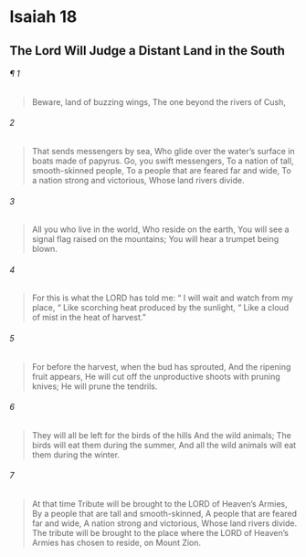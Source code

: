 # Isaiah 18
## The Lord Will Judge a Distant Land in the South
###### ¶ 1
> Beware, land of buzzing wings,
> The one beyond the rivers of Cush,
###### 2
> That sends messengers by sea,
> Who glide over the water’s surface in boats made of papyrus.
> Go, you swift messengers,
> To a nation of tall, smooth-skinned people,
> To a people that are feared far and wide,
> To a nation strong and victorious,
> Whose land rivers divide.
###### 3
> All you who live in the world,
> Who reside on the earth,
> You will see a signal flag raised on the mountains;
> You will hear a trumpet being blown.
###### 4
> For this is what the LORD has told me:
>  “ I will wait and watch from my place,
>  “ Like scorching heat produced by the sunlight,
>  “ Like a cloud of mist in the heat of harvest.”
###### 5
> For before the harvest, when the bud has sprouted,
> And the ripening fruit appears,
> He will cut off the unproductive shoots with pruning knives;
> He will prune the tendrils.
###### 6
> They will all be left for the birds of the hills
> And the wild animals;
> The birds will eat them during the summer,
> And all the wild animals will eat them during the winter.
###### 7
> At that time
> Tribute will be brought to the LORD of Heaven’s Armies,
> By a people that are tall and smooth-skinned,
> A people that are feared far and wide,
> A nation strong and victorious,
> Whose land rivers divide.
> The tribute will be brought to the place where the LORD of Heaven’s Armies has chosen to reside, on Mount Zion.

